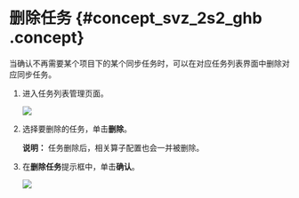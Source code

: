 # 删除任务 {#concept_svz_2s2_ghb .concept}

当确认不再需要某个项目下的某个同步任务时，可以在对应任务列表界面中删除对应同步任务。

1.  进入任务列表管理页面。

    ![](http://static-aliyun-doc.oss-cn-hangzhou.aliyuncs.com/assets/img/150827/155434568842253_zh-CN.png)

2.  选择要删除的任务，单击**删除**。

    **说明：** 任务删除后，相关算子配置也会一并被删除。

3.  在**删除任务**提示框中，单击**确认**。

    ![](http://static-aliyun-doc.oss-cn-hangzhou.aliyuncs.com/assets/img/150828/155434568842256_zh-CN.png)


